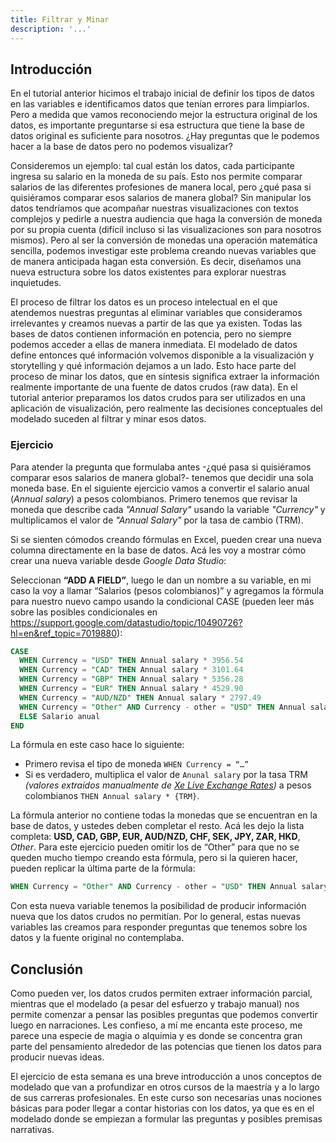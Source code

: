 ```yaml
---
title: Filtrar y Minar
description: '...'
---
```


## Introducción

En el tutorial anterior hicimos el trabajo inicial de definir los tipos de datos en las variables e identificamos datos que tenían errores para limpiarlos. Pero a medida que vamos reconociendo mejor la estructura original de los datos, es importante preguntarse si esa estructura que tiene la base de datos original es suficiente para nosotros. ¿Hay preguntas que le podemos hacer a la base de datos pero no podemos visualizar?

Consideremos un ejemplo: tal cual están los datos, cada participante ingresa su salario en la moneda de su país. Esto nos permite comparar salarios de las diferentes profesiones de manera local, pero ¿qué pasa si quisiéramos comparar esos salarios de manera global? Sin manipular los datos tendríamos que acompañar nuestras visualizaciones con textos complejos y pedirle a nuestra audiencia que haga la conversión de moneda por su propia cuenta (difícil incluso si las visualizaciones son para nosotros mismos). Pero al ser la conversión de monedas una operación matemática sencilla, podemos investigar este problema creando nuevas variables que de manera anticipada hagan esta conversión. Es decir, diseñamos una nueva estructura sobre los datos existentes para explorar nuestras inquietudes.

El proceso de filtrar los datos es un proceso intelectual en el que atendemos nuestras preguntas al eliminar variables que consideramos irrelevantes y creamos nuevas a partir de las que ya existen. Todas las bases de datos contienen información en potencia, pero no siempre podemos acceder a ellas de manera inmediata. El modelado de datos define entonces qué información volvemos disponible a la visualización y storytelling y qué información dejamos a un lado. Esto hace parte del proceso de minar los datos, que en síntesis significa extraer la información realmente importante de una fuente de datos crudos (raw data). En el tutorial anterior preparamos los datos crudos para ser utilizados en una aplicación de visualización, pero realmente las decisiones conceptuales del modelado suceden al filtrar y minar esos datos.

### Ejercicio

Para atender la pregunta que formulaba antes -¿qué pasa si quisiéramos comparar esos salarios de manera global?- tenemos que decidir una sola moneda base. En el siguiente ejercicio vamos a convertir el salario anual (_Annual salary_) a pesos colombianos. Primero tenemos que revisar la moneda que describe cada _"Annual Salary"_ usando la variable _"Currency"_ y multiplicamos el valor de _"Annual Salary"_ por la tasa de cambio (TRM).

Si se sienten cómodos creando fórmulas en Excel, pueden crear una nueva columna directamente en la base de datos. Acá les voy a mostrar cómo crear una nueva variable desde _Google Data Studio_:

Seleccionan **“ADD A FIELD”**, luego le dan un nombre a su variable, en mi caso la voy a llamar “Salarios (pesos colombianos)” y agregamos la fórmula para nuestro nuevo campo usando la condicional CASE (pueden leer más sobre las posibles condicionales en https://support.google.com/datastudio/topic/10490726?hl=en&ref_topic=7019880):

```sql
CASE
  WHEN Currency = "USD" THEN Annual salary * 3956.54
  WHEN Currency = "CAD" THEN Annual salary * 3101.64
  WHEN Currency = "GBP" THEN Annual salary * 5356.28
  WHEN Currency = "EUR" THEN Annual salary * 4529.90
  WHEN Currency = "AUD/NZD" THEN Annual salary * 2797.49
  WHEN Currency = "Other" AND Currency - other = "USD" THEN Annual salary * 3956.54
  ELSE Salario anual
END
```

La fórmula en este caso hace lo siguiente:

- Primero revisa el tipo de moneda `WHEN Currency = “…”`
- Si es verdadero, multiplica el valor de `Anunal salary` por la tasa TRM _(valores extraídos manualmente de <a href="https://www.xe.com/currencyconverter/" target="_blank">Xe Live Exchange Rates</a>)_ a pesos colombianos `THEN Annual salary * {TRM}`.

La fórmula anterior no contiene todas la monedas que se encuentran en la base de datos, y ustedes deben completar el resto. Acá les dejo la lista completa: **USD, CAD, GBP, EUR, AUD/NZD, CHF, SEK, JPY, ZAR, HKD**, _Other_. Para este ejercicio pueden omitir los de “Other” para que no se queden mucho tiempo creando esta fórmula, pero si la quieren hacer, pueden replicar la última parte de la fórmula:

```sql
WHEN Currency = "Other" AND Currency - other = "USD" THEN Annual salary * 3956.54
```

Con esta nueva variable tenemos la posibilidad de producir información nueva que los datos crudos no permitían. Por lo general, estas nuevas variables las creamos para responder preguntas que tenemos sobre los datos y la fuente original no contemplaba.

## Conclusión

Como pueden ver, los datos crudos permiten extraer información parcial, mientras que el modelado (a pesar del esfuerzo y trabajo manual) nos permite comenzar a pensar las posibles preguntas que podemos convertir luego en narraciones. Les confieso, a mí me encanta este proceso, me parece una especie de magia o alquimia y es donde se concentra gran parte del pensamiento alrededor de las potencias que tienen los datos para producir nuevas ideas.

El ejercicio de esta semana es una breve introducción a unos conceptos de modelado que van a profundizar en otros cursos de la maestría y a lo largo de sus carreras profesionales. En este curso son necesarias unas nociones básicas para poder llegar a contar historias con los datos, ya que es en el modelado donde se empiezan a formular las preguntas y posibles premisas narrativas.
